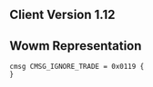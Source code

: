 ## Client Version 1.12

## Wowm Representation
```rust,ignore
cmsg CMSG_IGNORE_TRADE = 0x0119 {
}

```
